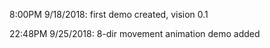 8:00PM 9/18/2018: first demo created, vision 0.1

22:48PM 9/25/2018: 8-dir movement animation demo added
